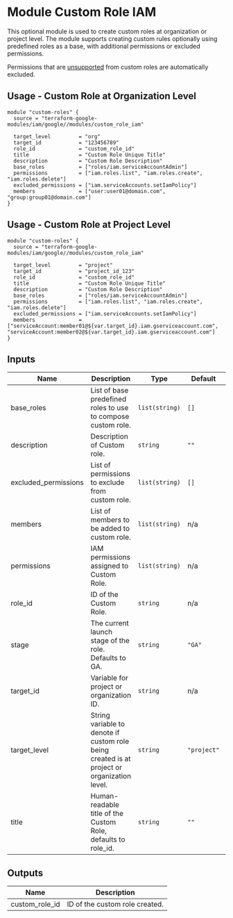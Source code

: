 # Module Custom Role IAM

This optional module is used to create custom roles at organization or project level. The module supports creating custom rules optionally using predefined roles as a base, with additional permissions or excluded permissions.

Permissions that are [unsupported](https://cloud.google.com/iam/docs/custom-roles-permissions-support) from custom roles are automatically excluded.

## Usage - Custom Role at Organization Level

```hcl
module "custom-roles" {
  source = "terraform-google-modules/iam/google//modules/custom_role_iam"

  target_level         = "org"
  target_id            = "123456789"
  role_id              = "custom_role_id"
  title                = "Custom Role Unique Title"
  description          = "Custom Role Description"
  base_roles           = ["roles/iam.serviceAccountAdmin"]
  permissions          = ["iam.roles.list", "iam.roles.create", "iam.roles.delete"]
  excluded_permissions = ["iam.serviceAccounts.setIamPolicy"]
  members              = ["user:user01@domain.com", "group:group01@domain.com"]
}
```

## Usage - Custom Role at Project Level

```hcl
module "custom-roles" {
  source = "terraform-google-modules/iam/google//modules/custom_role_iam"

  target_level         = "project"
  target_id            = "project_id_123"
  role_id              = "custom_role_id"
  title                = "Custom Role Unique Title"
  description          = "Custom Role Description"
  base_roles           = ["roles/iam.serviceAccountAdmin"]
  permissions          = ["iam.roles.list", "iam.roles.create", "iam.roles.delete"]
  excluded_permissions = ["iam.serviceAccounts.setIamPolicy"]
  members              = ["serviceAccount:member01@${var.target_id}.iam.gserviceaccount.com", "serviceAccount:member02@${var.target_id}.iam.gserviceaccount.com"]
}
```

<!-- BEGINNING OF PRE-COMMIT-TERRAFORM DOCS HOOK -->
## Inputs

| Name | Description | Type | Default | Required |
|------|-------------|------|---------|:--------:|
| base\_roles | List of base predefined roles to use to compose custom role. | `list(string)` | `[]` | no |
| description | Description of Custom role. | `string` | `""` | no |
| excluded\_permissions | List of permissions to exclude from custom role. | `list(string)` | `[]` | no |
| members | List of members to be added to custom role. | `list(string)` | n/a | yes |
| permissions | IAM permissions assigned to Custom Role. | `list(string)` | n/a | yes |
| role\_id | ID of the Custom Role. | `string` | n/a | yes |
| stage | The current launch stage of the role. Defaults to GA. | `string` | `"GA"` | no |
| target\_id | Variable for project or organization ID. | `string` | n/a | yes |
| target\_level | String variable to denote if custom role being created is at project or organization level. | `string` | `"project"` | no |
| title | Human-readable title of the Custom Role, defaults to role\_id. | `string` | `""` | no |

## Outputs

| Name | Description |
|------|-------------|
| custom\_role\_id | ID of the custom role created. |

<!-- END OF PRE-COMMIT-TERRAFORM DOCS HOOK -->
